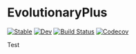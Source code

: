 # EvolutionaryPlus

[![Stable](https://img.shields.io/badge/docs-stable-blue.svg)](https://LDNN97.github.io/EvolutionaryPlus.jl/stable)
[![Dev](https://img.shields.io/badge/docs-dev-blue.svg)](https://LDNN97.github.io/EvolutionaryPlus.jl/dev)
[![Build Status](https://travis-ci.com/LDNN97/EvolutionaryPlus.jl.svg?branch=master)](https://travis-ci.com/LDNN97/EvolutionaryPlus.jl)
[![Codecov](https://codecov.io/gh/LDNN97/EvolutionaryPlus.jl/branch/master/graph/badge.svg)](https://codecov.io/gh/LDNN97/EvolutionaryPlus.jl)

Test
